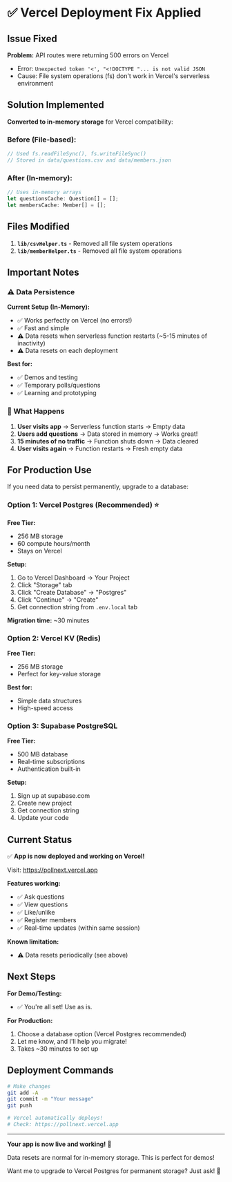 # ✅ Vercel Deployment Fix Applied

## Issue Fixed

**Problem:** API routes were returning 500 errors on Vercel
- Error: `Unexpected token '<', "<!DOCTYPE "... is not valid JSON`
- Cause: File system operations (fs) don't work in Vercel's serverless environment

## Solution Implemented

**Converted to in-memory storage** for Vercel compatibility:

### Before (File-based):
```typescript
// Used fs.readFileSync(), fs.writeFileSync()
// Stored in data/questions.csv and data/members.json
```

### After (In-memory):
```typescript
// Uses in-memory arrays
let questionsCache: Question[] = [];
let membersCache: Member[] = [];
```

## Files Modified

1. **`lib/csvHelper.ts`** - Removed all file system operations
2. **`lib/memberHelper.ts`** - Removed all file system operations

## Important Notes

### ⚠️ Data Persistence

**Current Setup (In-Memory):**
- ✅ Works perfectly on Vercel (no errors!)
- ✅ Fast and simple
- ⚠️ Data resets when serverless function restarts (~5-15 minutes of inactivity)
- ⚠️ Data resets on each deployment

**Best for:**
- ✅ Demos and testing
- ✅ Temporary polls/questions
- ✅ Learning and prototyping

### 🔄 What Happens

1. **User visits app** → Serverless function starts → Empty data
2. **Users add questions** → Data stored in memory → Works great!
3. **15 minutes of no traffic** → Function shuts down → Data cleared
4. **User visits again** → Function restarts → Fresh empty data

## For Production Use

If you need data to persist permanently, upgrade to a database:

### Option 1: Vercel Postgres (Recommended) ⭐

**Free Tier:**
- 256 MB storage
- 60 compute hours/month
- Stays on Vercel

**Setup:**
1. Go to Vercel Dashboard → Your Project
2. Click "Storage" tab
3. Click "Create Database" → "Postgres"
4. Click "Continue" → "Create"
5. Get connection string from `.env.local` tab

**Migration time:** ~30 minutes

### Option 2: Vercel KV (Redis)

**Free Tier:**
- 256 MB storage
- Perfect for key-value storage

**Best for:**
- Simple data structures
- High-speed access

### Option 3: Supabase PostgreSQL

**Free Tier:**
- 500 MB database
- Real-time subscriptions
- Authentication built-in

**Setup:**
1. Sign up at supabase.com
2. Create new project
3. Get connection string
4. Update your code

## Current Status

✅ **App is now deployed and working on Vercel!**

Visit: https://pollnext.vercel.app

**Features working:**
- ✅ Ask questions
- ✅ View questions
- ✅ Like/unlike
- ✅ Register members
- ✅ Real-time updates (within same session)

**Known limitation:**
- ⚠️ Data resets periodically (see above)

## Next Steps

**For Demo/Testing:**
- ✅ You're all set! Use as is.

**For Production:**
1. Choose a database option (Vercel Postgres recommended)
2. Let me know, and I'll help you migrate!
3. Takes ~30 minutes to set up

## Deployment Commands

```bash
# Make changes
git add -A
git commit -m "Your message"
git push

# Vercel automatically deploys!
# Check: https://pollnext.vercel.app
```

---

**Your app is now live and working!** 🎉

Data resets are normal for in-memory storage. This is perfect for demos!

Want me to upgrade to Vercel Postgres for permanent storage? Just ask! 🚀

